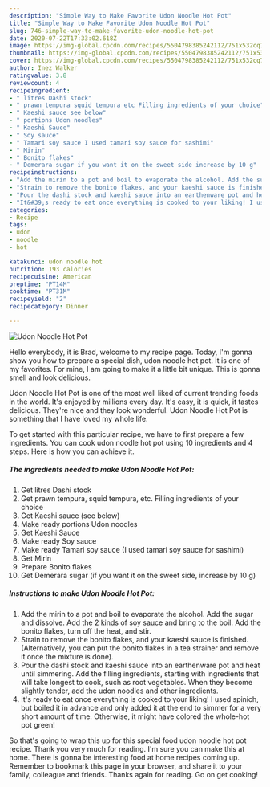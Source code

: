 ```yaml
---
description: "Simple Way to Make Favorite Udon Noodle Hot Pot"
title: "Simple Way to Make Favorite Udon Noodle Hot Pot"
slug: 746-simple-way-to-make-favorite-udon-noodle-hot-pot
date: 2020-07-22T17:33:02.618Z
image: https://img-global.cpcdn.com/recipes/5504798385242112/751x532cq70/udon-noodle-hot-pot-recipe-main-photo.jpg
thumbnail: https://img-global.cpcdn.com/recipes/5504798385242112/751x532cq70/udon-noodle-hot-pot-recipe-main-photo.jpg
cover: https://img-global.cpcdn.com/recipes/5504798385242112/751x532cq70/udon-noodle-hot-pot-recipe-main-photo.jpg
author: Inez Walker
ratingvalue: 3.8
reviewcount: 4
recipeingredient:
- " litres Dashi stock"
- " prawn tempura squid tempura etc Filling ingredients of your choice"
- " Kaeshi sauce see below"
- " portions Udon noodles"
- " Kaeshi Sauce"
- " Soy sauce"
- " Tamari soy sauce I used tamari soy sauce for sashimi"
- " Mirin"
- " Bonito flakes"
- " Demerara sugar if you want it on the sweet side increase by 10 g"
recipeinstructions:
- "Add the mirin to a pot and boil to evaporate the alcohol. Add the sugar and dissolve. Add the 2 kinds of soy sauce and bring to the boil. Add the bonito flakes, turn off the heat, and stir."
- "Strain to remove the bonito flakes, and your kaeshi sauce is finished. (Alternatively, you can put the bonito flakes in a tea strainer and remove it once the mixture is done)."
- "Pour the dashi stock and kaeshi sauce into an earthenware pot and heat until simmering. Add the filling ingredients, starting with ingredients that will take longest to cook, such as root vegetables. When they become slightly tender, add the udon noodles and other ingredients."
- "It&#39;s ready to eat once everything is cooked to your liking! I used spinich, but boiled it in advance and only added it at the end to simmer for a very short amount of time. Otherwise, it might have colored the whole-hot pot green!"
categories:
- Recipe
tags:
- udon
- noodle
- hot

katakunci: udon noodle hot 
nutrition: 193 calories
recipecuisine: American
preptime: "PT14M"
cooktime: "PT31M"
recipeyield: "2"
recipecategory: Dinner

---
```



![Udon Noodle Hot Pot](https://img-global.cpcdn.com/recipes/5504798385242112/751x532cq70/udon-noodle-hot-pot-recipe-main-photo.jpg)

Hello everybody, it is Brad, welcome to my recipe page. Today, I'm gonna show you how to prepare a special dish, udon noodle hot pot. It is one of my favorites. For mine, I am going to make it a little bit unique. This is gonna smell and look delicious.



Udon Noodle Hot Pot is one of the most well liked of current trending foods in the world. It's enjoyed by millions every day. It's easy, it is quick, it tastes delicious. They're nice and they look wonderful. Udon Noodle Hot Pot is something that I have loved my whole life.


To get started with this particular recipe, we have to first prepare a few ingredients. You can cook udon noodle hot pot using 10 ingredients and 4 steps. Here is how you can achieve it.

<!--inarticleads1-->

##### The ingredients needed to make Udon Noodle Hot Pot:

1. Get  litres Dashi stock
1. Get  prawn tempura, squid tempura, etc. Filling ingredients of your choice
1. Get  Kaeshi sauce (see below)
1. Make ready  portions Udon noodles
1. Get  Kaeshi Sauce
1. Make ready  Soy sauce
1. Make ready  Tamari soy sauce (I used tamari soy sauce for sashimi)
1. Get  Mirin
1. Prepare  Bonito flakes
1. Get  Demerara sugar (if you want it on the sweet side, increase by 10 g)




<!--inarticleads2-->

##### Instructions to make Udon Noodle Hot Pot:

1. Add the mirin to a pot and boil to evaporate the alcohol. Add the sugar and dissolve. Add the 2 kinds of soy sauce and bring to the boil. Add the bonito flakes, turn off the heat, and stir.
1. Strain to remove the bonito flakes, and your kaeshi sauce is finished. (Alternatively, you can put the bonito flakes in a tea strainer and remove it once the mixture is done).
1. Pour the dashi stock and kaeshi sauce into an earthenware pot and heat until simmering. Add the filling ingredients, starting with ingredients that will take longest to cook, such as root vegetables. When they become slightly tender, add the udon noodles and other ingredients.
1. It&#39;s ready to eat once everything is cooked to your liking! I used spinich, but boiled it in advance and only added it at the end to simmer for a very short amount of time. Otherwise, it might have colored the whole-hot pot green!




So that's going to wrap this up for this special food udon noodle hot pot recipe. Thank you very much for reading. I'm sure you can make this at home. There is gonna be interesting food at home recipes coming up. Remember to bookmark this page in your browser, and share it to your family, colleague and friends. Thanks again for reading. Go on get cooking!
